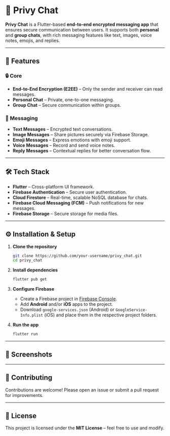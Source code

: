 # 📱 Privy Chat

**Privy Chat** is a Flutter-based **end-to-end encrypted messaging app** that ensures secure communication between users. It supports both **personal** and **group chats**, with rich messaging features like text, images, voice notes, emojis, and replies.

---

## 🚀 Features

### 🔒 Core

* **End-to-End Encryption (E2EE)** – Only the sender and receiver can read messages.
* **Personal Chat** – Private, one-to-one messaging.
* **Group Chat** – Secure communication within groups.

### 💬 Messaging

* **Text Messages** – Encrypted text conversations.
* **Image Messages** – Share pictures securely via Firebase Storage.
* **Emoji Messages** – Express emotions with emoji support.
* **Voice Messages** – Record and send voice notes.
* **Reply Messages** – Contextual replies for better conversation flow.

---

## 🛠 Tech Stack

* **Flutter** – Cross-platform UI framework.
* **Firebase Authentication** – Secure user authentication.
* **Cloud Firestore** – Real-time, scalable NoSQL database for chats.
* **Firebase Cloud Messaging (FCM)** – Push notifications for new messages.
* **Firebase Storage** – Secure storage for media files.

---

## ⚙️ Installation & Setup

1. **Clone the repository**

   ```bash
   git clone https://github.com/your-username/privy_chat.git
   cd privy_chat
   ```

2. **Install dependencies**

   ```bash
   flutter pub get
   ```

3. **Configure Firebase**

   * Create a Firebase project in [Firebase Console](https://console.firebase.google.com/).
   * Add **Android** and/or **iOS** apps to the project.
   * Download `google-services.json` (Android) or `GoogleService-Info.plist` (iOS) and place them in the respective project folders.

4. **Run the app**

   ```bash
   flutter run
   ```

---

## 📸 Screenshots
---

## 🤝 Contributing

Contributions are welcome! Please open an issue or submit a pull request for improvements.

---

## 📜 License

This project is licensed under the **MIT License** – feel free to use and modify.
